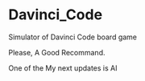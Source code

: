 # Davinci_Code
Simulator of Davinci Code board game

Please, A Good Recommand.

One of the My next updates is AI
